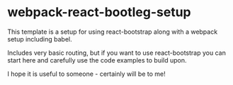 # webpack-react-bootleg-setup

This template is a setup for using react-bootstrap along with a webpack setup including babel. 

Includes very basic routing, but if you want to use react-bootstrap you can start here and carefully use the code examples to build upon.

I hope it is useful to someone - certainly will be to me!
